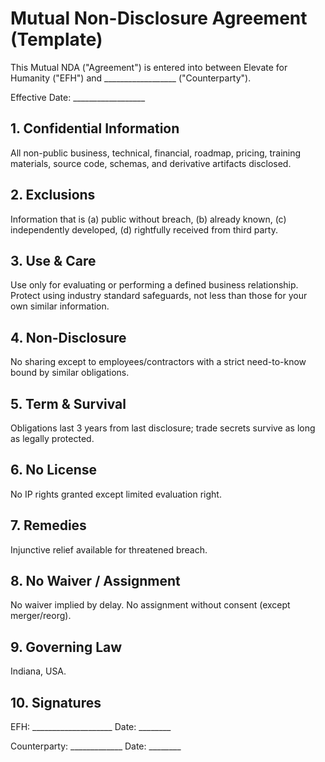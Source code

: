 # Mutual Non-Disclosure Agreement (Template)

This Mutual NDA ("Agreement") is entered into between Elevate for Humanity ("EFH") and __________________ ("Counterparty").

Effective Date: __________________

## 1. Confidential Information
All non-public business, technical, financial, roadmap, pricing, training materials, source code, schemas, and derivative artifacts disclosed.

## 2. Exclusions
Information that is (a) public without breach, (b) already known, (c) independently developed, (d) rightfully received from third party.

## 3. Use & Care
Use only for evaluating or performing a defined business relationship. Protect using industry standard safeguards, not less than those for your own similar information.

## 4. Non-Disclosure
No sharing except to employees/contractors with a strict need-to-know bound by similar obligations.

## 5. Term & Survival
Obligations last 3 years from last disclosure; trade secrets survive as long as legally protected.

## 6. No License
No IP rights granted except limited evaluation right.

## 7. Remedies
Injunctive relief available for threatened breach.

## 8. No Waiver / Assignment
No waiver implied by delay. No assignment without consent (except merger/reorg).

## 9. Governing Law
Indiana, USA.

## 10. Signatures

EFH: ____________________  Date: ________

Counterparty: _____________ Date: ________
